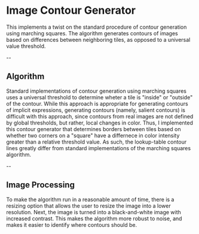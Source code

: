 # Image Contour Generator

This implements a twist on the standard procedure of contour generation using marching squares. The algorithm generates contours of images based on differences between neighboring tiles, as opposed to a universal value threshold. 

--

## Algorithm

Standard implementations of contour generation using marching squares uses a universal threshold to determine wheter a tile is "inside" or "outside" of the contour. While this approach is appropriate for generating contours of implicit expressions, generating contours (namely, salient contours) is difficult with this approach, since contours from real images are not defined by global thresholds, but rather, local changes in color. 
Thus, I implemented this contour generator that determines borders between tiles based on whether two corners on a "square" have a differnece in color intensity greater than a relative threshold value. 
As such, the lookup-table contour lines greatly differ from standard implementations of the marching squares algorithm.

--

## Image Processing

To make the algorithm run in a reasonable amount of time, there is a resizing option that allows the user to resize the image into a lower resolution. Next, the image is turned into a black-and-white image with increased contrast. This makes the algorithm more robust to noise, and makes it easier to identify where contours should be. 